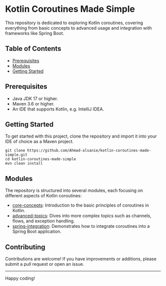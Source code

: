# Kotlin Coroutines Made Simple

This repository is dedicated to exploring Kotlin coroutines, covering everything from basic concepts to advanced usage and integration with frameworks like Spring Boot.

## Table of Contents
- [Prerequisites](#prerequisites)
- [Modules](#modules)
- [Getting Started](#getting-started)

## Prerequisites
- Java JDK 17 or higher.
- Maven 3.6 or higher.
- An IDE that supports Kotlin, e.g. IntelliJ IDEA.

## Getting Started

To get started with this project, clone the repository and import it into your IDE of choice as a Maven project.
```shell
git clone https://github.com/Ahmad-alsanie/kotlin-coroutines-made-simple.git
cd kotlin-coroutines-made-simple
mvn clean install
```

## Modules

The repository is structured into several modules, each focusing on different aspects of Kotlin coroutines:

- [core-concepts](core-concepts/README.md): Introduction to the basic principles of coroutines in Kotlin.
- [advanced-topics](advanced-topics/README.md): Dives into more complex topics such as channels, flows, and exception handling.
- [spring-integration](spring-integration/README.md): Demonstrates how to integrate coroutines into a Spring Boot application.


## Contributing

Contributions are welcome! If you have improvements or additions, please submit a pull request or open an issue.

-------------------------------------------------------------
Happy coding!


 
 
 
 
 
 
 
 
 
 
 
 
 
 
 
 
 
 
 
 
 
 
 
 
 
 
 
 
 
 
 
 
 
 
 
 
 
 
 
 
 
 
 
 
 
 
 
 
 
 
 
 
 
 
 
 
 
 
 
 
 

